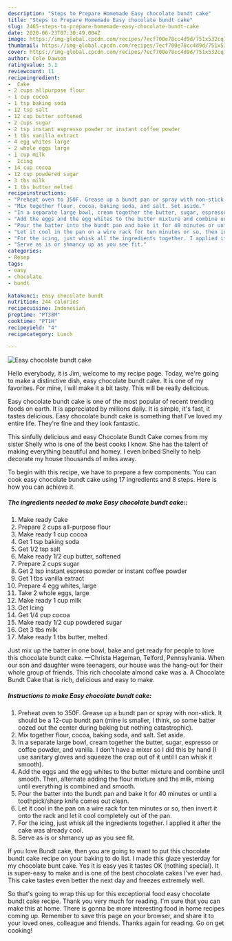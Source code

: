 ```yaml
---
description: "Steps to Prepare Homemade Easy chocolate bundt cake"
title: "Steps to Prepare Homemade Easy chocolate bundt cake"
slug: 2465-steps-to-prepare-homemade-easy-chocolate-bundt-cake
date: 2020-06-23T07:30:49.004Z
image: https://img-global.cpcdn.com/recipes/7ecf700e78cc4d9d/751x532cq70/easy-chocolate-bundt-cake-recipe-main-photo.jpg
thumbnail: https://img-global.cpcdn.com/recipes/7ecf700e78cc4d9d/751x532cq70/easy-chocolate-bundt-cake-recipe-main-photo.jpg
cover: https://img-global.cpcdn.com/recipes/7ecf700e78cc4d9d/751x532cq70/easy-chocolate-bundt-cake-recipe-main-photo.jpg
author: Cole Dawson
ratingvalue: 3.1
reviewcount: 11
recipeingredient:
-  Cake
- 2 cups allpurpose flour
- 1 cup cocoa
- 1 tsp baking soda
- 12 tsp salt
- 12 cup butter softened
- 2 cups sugar
- 2 tsp instant espresso powder or instant coffee powder
- 1 tbs vanilla extract
- 4 egg whites large
- 2 whole eggs large
- 1 cup milk
-  Icing
- 14 cup cocoa
- 12 cup powdered sugar
- 3 tbs milk
- 1 tbs butter melted
recipeinstructions:
- "Preheat oven to 350F. Grease up a bundt pan or spray with non-stick. It should be a 12-cup bundt pan (mine is smaller, I think, so some batter oozed out the center during baking but nothing catastrophic)."
- "Mix together flour, cocoa, baking soda, and salt. Set aside."
- "In a separate large bowl, cream together the butter, sugar, espresso or coffee powder, and vanilla. I don&#39;t have a mixer so I did this by hand (I use sanitary gloves and squeeze the crap out of it until I can whisk it smooth)."
- "Add the eggs and the egg whites to the butter mixture and combine until smooth. Then, alternate adding the flour mixture and the milk, mixing until everything is combined and smooth."
- "Pour the batter into the bundt pan and bake it for 40 minutes or until a toothpick/sharp knife comes out clean."
- "Let it cool in the pan on a wire rack for ten minutes or so, then invert it onto the rack and let it cool completely out of the pan."
- "For the icing, just whisk all the ingredients together. I applied it after the cake was already cool."
- "Serve as is or shmancy up as you see fit."
categories:
- Resep
tags:
- easy
- chocolate
- bundt

katakunci: easy chocolate bundt
nutrition: 244 calories
recipecuisine: Indonesian
preptime: "PT38M"
cooktime: "PT1H"
recipeyield: "4"
recipecategory: Lunch

---
```



![Easy chocolate bundt cake](https://img-global.cpcdn.com/recipes/7ecf700e78cc4d9d/751x532cq70/easy-chocolate-bundt-cake-recipe-main-photo.jpg)

Hello everybody, it is Jim, welcome to my recipe page. Today, we're going to make a distinctive dish, easy chocolate bundt cake. It is one of my favorites. For mine, I will make it a bit tasty. This will be really delicious.

Easy chocolate bundt cake is one of the most popular of recent trending foods on earth. It is appreciated by millions daily. It is simple, it's fast, it tastes delicious. Easy chocolate bundt cake is something that I've loved my entire life. They're fine and they look fantastic.

This sinfully delicious and easy Chocolate Bundt Cake comes from my sister Shelly who is one of the best cooks I know. She has the talent of making everything beautiful and homey. I even bribed Shelly to help decorate my house thousands of miles away.


To begin with this recipe, we have to prepare a few components. You can cook easy chocolate bundt cake using 17 ingredients and 8 steps. Here is how you can achieve it.

##### The ingredients needed to make Easy chocolate bundt cake::

1. Make ready  Cake
1. Prepare 2 cups all-purpose flour
1. Make ready 1 cup cocoa
1. Get 1 tsp baking soda
1. Get 1/2 tsp salt
1. Make ready 1/2 cup butter, softened
1. Prepare 2 cups sugar
1. Get 2 tsp instant espresso powder or instant coffee powder
1. Get 1 tbs vanilla extract
1. Prepare 4 egg whites, large
1. Take 2 whole eggs, large
1. Make ready 1 cup milk
1. Get  Icing
1. Get 1/4 cup cocoa
1. Make ready 1/2 cup powdered sugar
1. Get 3 tbs milk
1. Make ready 1 tbs butter, melted


Just mix up the batter in one bowl, bake and get ready for people to love this chocolate bundt cake. —Christa Hageman, Telford, Pennsylvania. When our son and daughter were teenagers, our house was the hang-out for their whole group of friends. This rich chocolate almond cake was a. A Chocolate Bundt Cake that is rich, delicious and easy to make. 

##### Instructions to make Easy chocolate bundt cake:

1. Preheat oven to 350F. Grease up a bundt pan or spray with non-stick. It should be a 12-cup bundt pan (mine is smaller, I think, so some batter oozed out the center during baking but nothing catastrophic).
1. Mix together flour, cocoa, baking soda, and salt. Set aside.
1. In a separate large bowl, cream together the butter, sugar, espresso or coffee powder, and vanilla. I don&#39;t have a mixer so I did this by hand (I use sanitary gloves and squeeze the crap out of it until I can whisk it smooth).
1. Add the eggs and the egg whites to the butter mixture and combine until smooth. Then, alternate adding the flour mixture and the milk, mixing until everything is combined and smooth.
1. Pour the batter into the bundt pan and bake it for 40 minutes or until a toothpick/sharp knife comes out clean.
1. Let it cool in the pan on a wire rack for ten minutes or so, then invert it onto the rack and let it cool completely out of the pan.
1. For the icing, just whisk all the ingredients together. I applied it after the cake was already cool.
1. Serve as is or shmancy up as you see fit.


If you love Bundt cake, then you are going to want to put this chocolate bundt cake recipe on your baking to do list. I made this glaze yesterday for my chocolate bunt cake. Yes it is easy yes it tastes OK (nothing special). It is super-easy to make and is one of the best chocolate cakes I&#39;ve ever had. This cake tastes even better the next day and freezes extremely well. 

So that's going to wrap this up for this exceptional food easy chocolate bundt cake recipe. Thank you very much for reading. I'm sure that you can make this at home. There is gonna be more interesting food in home recipes coming up. Remember to save this page on your browser, and share it to your loved ones, colleague and friends. Thanks again for reading. Go on get cooking!
